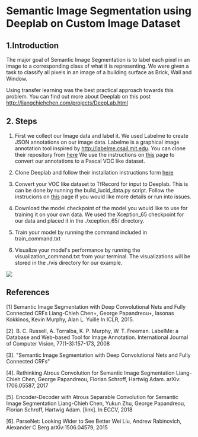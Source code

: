 # Semantic Image Segmentation using Deeplab on Custom Image Dataset

## 1.Introduction

The major goal of Semantic Image Segmentation is to label each pixel in an image to a corresponding class of what it is representing. We were given a task to classify all pixels in an image of a building surface as Brick, Wall and Window.

Using transfer learning was the best practical approach towards this problem. You can find out more about Deeplab on this post http://liangchiehchen.com/projects/DeepLab.html

## 2. Steps

1. First we collect our Image data and label it. We used Labelme to create JSON annotations on our image data. Labelme is a graphical image annotation tool inspired by http://labelme.csail.mit.edu. You can clone their repository from <a href="https://github.com/wkentaro/labelme">here</a>
We use the instructions on <a href="https://github.com/wkentaro/labelme/tree/master/examples/semantic_segmentation">this</a> page to convert our annotations to a Pascal VOC like dataset.

2. Clone Deeplab and follow their installation instructions form <a href="https://github.com/tensorflow/models/tree/master/research/deeplab">here</a>

3. Convert your VOC like dataset to TfRecord for input to Deeplab. This is can be done by running the build_lucid_data.py script. Follow the instrucions on <a href="http://hellodfan.com/2018/07/06/DeepLabv3-with-own-dataset/">this</a> page if you would like more details or run into issues.

4. Download the model checkpoint of the model you would like to use for training it on your own data. We used the Xception_65 checkpoint for our data and placed it in the ./xception_65/ directory.

5. Train your model by running the command included in train_command.txt

6. Visualize your model's performance by running the visualization_command.txt from your terminal. The visualizations will be stored in the ./vis directory for our example.

![](final.gif)

## References

[1] Semantic Image Segmentation with Deep Convolutional Nets and Fully
Connected CRFs Liang-Chieh Chen+, George Papandreou+, Iasonas Kokkinos, Kevin
Murphy, Alan L. Yuille In ICLR, 2015.

[2]. B. C. Russell, A. Torralba, K. P. Murphy, W. T. Freeman. LabelMe: a Database and
Web-based Tool for Image Annotation. International Journal of Computer Vision,
77(1-3):157-173, 2008

[3]. "Semantic Image Segmentation with Deep Convolutional Nets and Fully Connected
CRFs"

[4]. Rethinking Atrous Convolution for Semantic Image Segmentation Liang-Chieh
Chen, George Papandreou, Florian Schroff, Hartwig Adam. arXiv: 1706.05587, 2017

[5]. Encoder-Decoder with Atrous Separable Convolution for Semantic Image
Segmentation Liang-Chieh Chen, Yukun Zhu, George Papandreou, Florian Schroff,
Hartwig Adam. [link]. In ECCV, 2018

[6]. ParseNet: Looking Wider to See Better Wei Liu, Andrew Rabinovich, Alexander C
Berg arXiv:1506.04579, 2015

